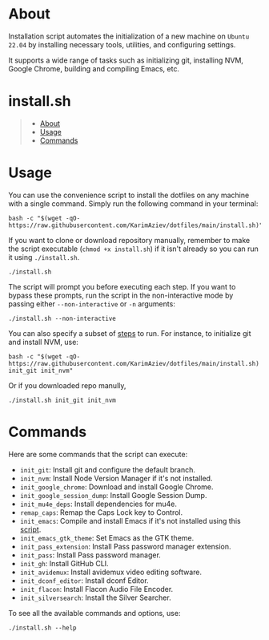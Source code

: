# About

Installation script automates the initialization of a new machine on `Ubuntu 22.04`
by installing necessary tools, utilities, and configuring settings.

It supports a wide range of tasks such as initializing git, installing
NVM, Google Chrome, building and compiling Emacs, etc.

# install.sh

> - [About](#about)
> - [Usage](#usage)
> - [Commands](#commands)

# Usage

You can use the convenience script to install the dotfiles on any
machine with a single command. Simply run the following command in your
terminal:

```shell
bash -c "$(wget -qO- https://raw.githubusercontent.com/KarimAziev/dotfiles/main/install.sh)"
```

If you want to clone or download repository manually, remember to make
the script executable (`chmod +x install.sh`) if it isn't already so you
can run it using `./install.sh`.

```shell
./install.sh
```

The script will prompt you before executing each step. If you want to
bypass these prompts, run the script in the non-interactive mode by
passing either `--non-interactive` or `-n` arguments:

```shell
./install.sh --non-interactive
```

You can also specify a subset of [steps](#commands) to run. For
instance, to initialize git and install NVM, use:

```shell
bash -c "$(wget -qO- https://raw.githubusercontent.com/KarimAziev/dotfiles/main/install.sh) init_git init_nvm"
```

Or if you downloaded repo manully,

```shell
./install.sh init_git init_nvm
```

# Commands

Here are some commands that the script can execute:

- `init_git`: Install git and configure the default branch.
- `init_nvm`: Install Node Version Manager if it's not installed.
- `init_google_chrome`: Download and install Google Chrome.
- `init_google_session_dump`: Install Google Session Dump.
- `init_mu4e_deps`: Install dependencies for mu4e.
- `remap_caps`: Remap the Caps Lock key to Control.
- `init_emacs`: Compile and install Emacs if it's not installed using this [script](https://github.com/KarimAziev/build-emacs).
- `init_emacs_gtk_theme`: Set Emacs as the GTK theme.
- `init_pass_extension`: Install Pass password manager extension.
- `init_pass`: Install Pass password manager.
- `init_gh`: Install GitHub CLI.
- `init_avidemux`: Install avidemux video editing software.
- `init_dconf_editor`: Install dconf Editor.
- `init_flacon`: Install Flacon Audio File Encoder.
- `init_silversearch`: Install the Silver Searcher.

To see all the available commands and options, use:

```shell
./install.sh --help
```
